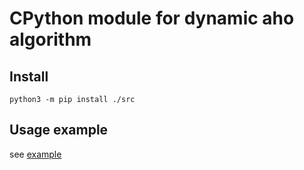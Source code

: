 # CPython module for dynamic aho algorithm

## Install
`python3 -m pip install ./src`

## Usage example
see [example](example.py)
